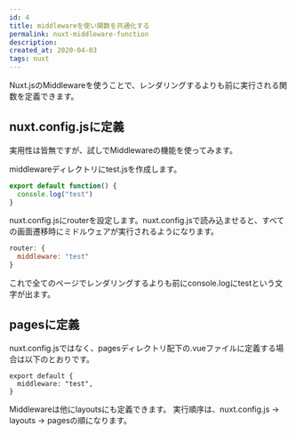 ```yaml
---
id: 4
title: middlewareを使い関数を共通化する
permalink: nuxt-middleware-function
description: 
created_at: 2020-04-03
tags: nuxt
---
```


Nuxt.jsのMiddlewareを使うことで、レンダリングするよりも前に実行される関数を定義できます。

## nuxt.config.jsに定義
実用性は皆無ですが、試しでMiddlewareの機能を使ってみます。

middlewareディレクトリにtest.jsを作成します。
```middleware/test.js
export default function() {
  console.log("test")
}
```

nuxt.config.jsにrouterを設定します。nuxt.config.jsで読み込ませると、すべての画面遷移時にミドルウェアが実行されるようになります。

```nuxt.config.js
router: {
  middleware: "test"
}
```

これで全てのページでレンダリングするよりも前にconsole.logにtestという文字が出ます。

## pagesに定義

nuxt.config.jsではなく、pagesディレクトリ配下の.vueファイルに定義する場合は以下のとおりです。

```pages/index.vue
export default {
  middleware: "test",
}
```

Middlewareは他にlayoutsにも定義できます。
実行順序は、nuxt.config.js → layouts → pagesの順になります。

